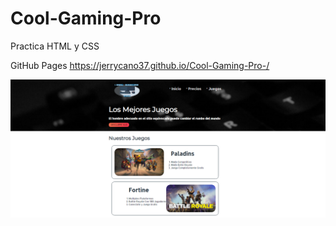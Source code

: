 # Cool-Gaming-Pro
Practica HTML y CSS

GitHub Pages
https://jerrycano37.github.io/Cool-Gaming-Pro-/

![img.png](img.png)
